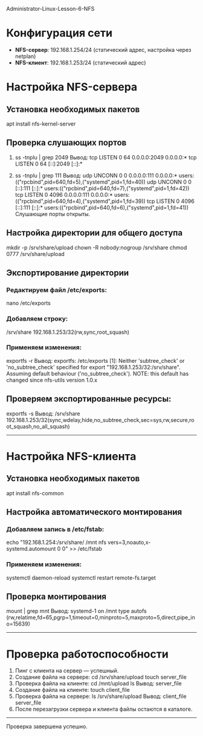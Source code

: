 Administrator-Linux-Lesson-6-NFS


# Конфигурация сети
- **NFS-сервер**: 192.168.1.254/24 (статический адрес, настройка через netplan)
- **NFS-клиент**: 192.168.1.253/24 (статический адрес)

# Настройка NFS-сервера

## Установка необходимых пакетов
apt install nfs-kernel-server

## Проверка слушающих портов
1.	ss -tnplu | grep 2049
Вывод:
tcp LISTEN 0 64 0.0.0.0:2049 0.0.0.0:*
tcp LISTEN 0 64 [::]:2049 [::]:*

2.	ss -tnplu | grep 111
Вывод:
udp UNCONN 0 0 0.0.0.0:111 0.0.0.0:*
users:(("rpcbind",pid=640,fd=5),("systemd",pid=1,fd=40))
udp UNCONN 0 0 [::]:111 [::]:*
users:(("rpcbind",pid=640,fd=7),("systemd",pid=1,fd=42))
tcp LISTEN 0 4096 0.0.0.0:111 0.0.0.0:*
users:(("rpcbind",pid=640,fd=4),("systemd",pid=1,fd=39))
tcp LISTEN 0 4096 [::]:111 [::]:*
users:(("rpcbind",pid=640,fd=6),("systemd",pid=1,fd=41))
Слушающие порты открыты.

## Настройка директории для общего доступа
mkdir -p /srv/share/upload
chown -R nobody:nogroup /srv/share
chmod 0777 /srv/share/upload

## Экспортирование директории
### Редактируем файл /etc/exports:
nano /etc/exports

### Добавляем строку:
/srv/share 192.168.1.253/32(rw,sync,root_squash)

### Применяем изменения:
exportfs -r
Вывод:
exportfs: /etc/exports [1]: Neither 'subtree_check' or 'no_subtree_check' specified for export "192.168.1.253/32:/srv/share".
Assuming default behaviour ('no_subtree_check').
NOTE: this default has changed since nfs-utils version 1.0.x

## Проверяем экспортированные ресурсы:
exportfs -s
Вывод:
/srv/share 192.168.1.253/32(sync,wdelay,hide,no_subtree_check,sec=sys,rw,secure,root_squash,no_all_squash)
________________________________________

# Настройка NFS-клиента
## Установка необходимых пакетов
apt install nfs-common

## Настройка автоматического монтирования
### Добавляем запись в /etc/fstab:
echo "192.168.1.254:/srv/share/ /mnt nfs vers=3,noauto,x-systemd.automount 0 0" >> /etc/fstab
### Применяем изменения:
systemctl daemon-reload
systemctl restart remote-fs.target

## Проверка монтирования
mount | grep mnt
Вывод:
systemd-1 on /mnt type autofs (rw,relatime,fd=65,pgrp=1,timeout=0,minproto=5,maxproto=5,direct,pipe_ino=15639)
________________________________________

# Проверка работоспособности
1.	Пинг с клиента на сервер — успешный.
2.	Создание файла на сервере:
cd /srv/share/upload
touch server_file
3.	Проверка файла на клиенте:
cd /mnt/upload
ls
Вывод:
server_file
4.	Создание файла на клиенте:
touch client_file
5.	Проверка файла на сервере:
ls /srv/share/upload
Вывод:
client_file server_file
6.	После перезагрузки сервера и клиента файлы остаются в каталоге.
________________________________________
Проверка завершена успешно.


